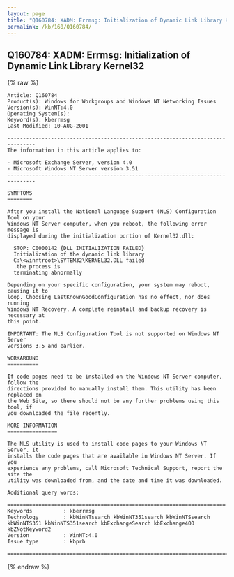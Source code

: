 ```yaml
---
layout: page
title: "Q160784: XADM: Errmsg: Initialization of Dynamic Link Library Kernel32"
permalink: /kb/160/Q160784/
---
```


## Q160784: XADM: Errmsg: Initialization of Dynamic Link Library Kernel32

{% raw %}

	Article: Q160784
	Product(s): Windows for Workgroups and Windows NT Networking Issues
	Version(s): WinNT:4.0
	Operating System(s): 
	Keyword(s): kberrmsg
	Last Modified: 10-AUG-2001
	
	-------------------------------------------------------------------------------
	The information in this article applies to:
	
	- Microsoft Exchange Server, version 4.0 
	- Microsoft Windows NT Server version 3.51 
	-------------------------------------------------------------------------------
	
	SYMPTOMS
	========
	
	After you install the National Language Support (NLS) Configuration Tool on your
	Windows NT Server computer, when you reboot, the following error message is
	displayed during the initialization portion of Kernel32.dll:
	
	  STOP: C0000142 {DLL INITIALIZATION FAILED}
	  Initialization of the dynamic link library
	  C:\<winntroot>\SYTEM32\KERNEL32.DLL failed
	  .the process is
	  terminating abnormally
	
	Depending on your specific configuration, your system may reboot, causing it to
	loop. Choosing LastKnownGoodConfiguration has no effect, nor does running
	Windows NT Recovery. A complete reinstall and backup recovery is necessary at
	this point.
	
	IMPORTANT: The NLS Configuration Tool is not supported on Windows NT Server
	versions 3.5 and earlier.
	
	WORKAROUND
	==========
	
	If code pages need to be installed on the Windows NT Server computer, follow the
	directions provided to manually install them. This utility has been replaced on
	the Web Site, so there should not be any further problems using this tool, if
	you downloaded the file recently.
	
	MORE INFORMATION
	================
	
	The NLS utility is used to install code pages to your Windows NT Server. It
	installs the code pages that are available in Windows NT Server. If you
	experience any problems, call Microsoft Technical Support, report the site the
	utility was downloaded from, and the date and time it was downloaded.
	
	Additional query words:
	
	======================================================================
	Keywords          : kberrmsg 
	Technology        : kbWinNTsearch kbWinNT351search kbWinNTSsearch kbWinNTS351 kbWinNTS351search kbExchangeSearch kbExchange400 kbZNotKeyword2
	Version           : WinNT:4.0
	Issue type        : kbprb
	
	=============================================================================
	

{% endraw %}
